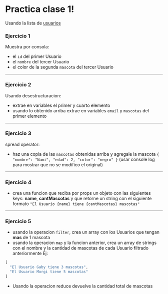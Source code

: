 # Practica clase 1!

Usando la lista de [usuarios](https://github.com/gabymorgi/F3-classes-vite/blob/main/src/fakeApi/users.json)

### Ejercicio 1

Muestra por consola:
- el `id` del primer Usuario
- el `nombre` del tercer Usuario
- el color de la segunda `mascota` del tercer Usuario

---

### Ejercicio 2

Usando desestructuracion:
- extrae en variables el primer y cuarto elemento
- usando lo obtenido arriba extrae en variables `email` y `mascotas` del primer elemento

---

### Ejercicio 3

spread operator:
- haz una copia de las `mascotas` obtenidas arriba y agregale la mascota `{ "nombre": "Nami", "edad": 2, "color": "negro" }`
(usar console log para mostrar que no se modifico el original)

---

### Ejercicio 4

- crea una funcion que reciba por props un objeto con las siguientes keys: **name**, **cantMascotas** y que retorne un string con el siguiente formato
`"El Usuario {name} tiene {cantMascotas} mascotas"`

---

### Ejercicio 5

- usando la operacion `filter`, crea un array con los Usuarios que tengan **mas** de 1 mascota
- usando la operacion `map` y la funcion anterior, crea un array de strings con el nombre y la cantidad de mascotas de cada Usuario filtrado anteriormente
Ej:
```js
[
  "El Usuario Gaby tiene 3 mascotas",
  "El Usuario Morgi tiene 5 mascotas"
]
```
- Usando la operacion reduce devuelve la cantidad total de mascotas
